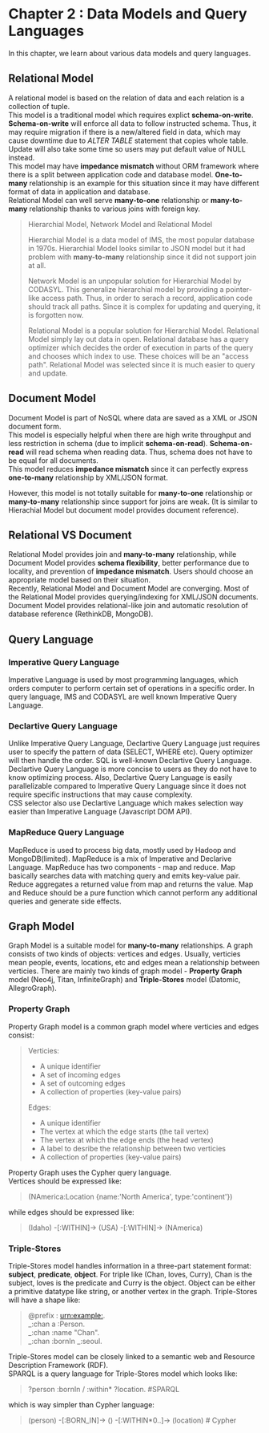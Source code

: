 # Chapter 2 : Data Models and Query Languages

In this chapter, we learn about various data models and query languages.

## Relational Model

A relational model is based on the relation of data and each relation is a collection of tuple.  
This model is a traditional model which requires explict **schema-on-write**. **Schema-on-write** will enforce all data to follow instructed schema. Thus, it may require migration if there is a new/altered field in data, which may cause downtime due to *ALTER TABLE* statement that copies whole table. Update will also take some time so users may put default value of NULL instead.   
This model may have **impedance mismatch** without ORM framework where there is a split between application code and database model. **One-to-many** relationship is an example for this situation since it may have different format of data in application and database.  
Relational Model can well serve **many-to-one** relationship or **many-to-many** relationship thanks to various joins with foreign key.  
> Hierarchial Model, Network Model and Relational Model
> 
> Hierarchial Model is a data model of IMS, the most popular database in 1970s. Hierarchial Model looks similar to JSON model but it had problem with **many-to-many** relationship since it did not support join at all.
> 
> Network Model is an unpopular solution for Hierarchial Model by CODASYL. This generalize hierarchial model by providing a pointer-like access path. Thus, in order to serach a record, application code should track all paths. Since it is complex for updating and querying, it is forgotten now.
> 
> Relational Model is a popular solution for Hierarchial Model. Relational Model simply lay out data in open. Relational database has a query optimizer which decides the order of execution in parts of the query and chooses which index to use. These choices will be an "access path". Relational Model was selected since it is much easier to query and update.  

## Document Model

Document Model is part of NoSQL where data are saved as a XML or JSON document form.  
This model is especially helpful when there are high write throughput and less restriction in schema (due to implicit **schema-on-read**). **Schema-on-read** will read schema when reading data. Thus, schema does not have to be equal for all documents.    
This model reduces **impedance mismatch** since it can perfectly express **one-to-many** relationship by XML/JSON format.  
<!-- Document Model also has better performance due to **storage locality**. When there is a frequent need to access an entire document, document model can simply access document compared to Relation Model        -->
However, this model is not totally suitable for **many-to-one** relationship or **many-to-many** relationship since support for joins are weak. (It is similar to Hierachial Model but document model provides document reference).  


## Relational VS Document
Relational Model provides join and **many-to-many** relationship, while Document Model provides **schema flexibility**, better performance due to locality, and prevention of **impedance mismatch**.
Users should choose an appropriate model based on their situation.  
Recently, Relational Model and Document Model are converging. Most of the Relational Model provides querying/indexing for XML/JSON documents. Document Model provides relational-like join and automatic resolution of database reference (RethinkDB, MongoDB).  

## Query Language

### Imperative Query Language 
Imperative Language is used by most programming languages, which orders computer to perform  certain set of operations in a specific order. In query language, IMS and CODASYL are well known Imperative Query Language.

### Declartive Query Language 
Unlike Imperative Query Language, Declartive Query Language just requires user to specify the pattern of data (SELECT, WHERE etc). Query optimizer will then handle the order. SQL is well-known Declartive Query Language. Declartive Query Language is more concise to users as they do not have to know optimizing process. Also, Declartive Query Language is easily parallelizable compared to Imperative Query Language since it does not require specific instructions that may cause complexity.  
CSS selector also use Declartive Language which makes selection way easier than Imperative Language (Javascript DOM API).  

### MapReduce Query Language 
MapReduce is used to process big data, mostly used by Hadoop and MongoDB(limited). MapReduce is a mix of Imperative and Declarive Language. MapReduce has two components - map and reduce. Map basically searches data with matching query and emits key-value pair. Reduce aggregates a returned value from map and returns the value. Map and Reduce should be a pure function which cannot perform any additional queries and generate side effects.

## Graph Model
Graph Model is a suitable model for **many-to-many** relationships. A graph consists of two kinds of objects: vertices and edges. Usually, verticies mean people, events, locations, etc and edges mean a relationship between verticies. There are mainly two kinds of graph model - **Property Graph** model (Neo4j, Titan, InfiniteGraph) and **Triple-Stores** model (Datomic, AllegroGraph).  

### Property Graph
Property Graph model is a common graph model where verticies and edges consist:  
> Verticies:  
> - A unique identifier
> - A set of incoming edges
> - A set of outcoming edges
> - A collection of properties (key-value pairs)
> 
> Edges:
> - A unique identifier
> - The vertex at which the edge starts (the tail vertex)
> - The vertex at which the edge ends (the head vertex)
> - A label to desribe the relationship between two verticies
> - A collection of properties (key-value pairs)

Property Graph uses the Cypher query language.  
Vertices should be expressed like:  
>  (NAmerica:Location {name:'North America', type:'continent'})  

while edges should be expressed like:

>  (Idaho) -[:WITHIN]-> (USA) -[:WITHIN]-> (NAmerica)

### Triple-Stores
Triple-Stores model handles information in a three-part statement format: **subject**, **predicate**, **object**. For triple like (Chan, loves, Curry), Chan is the subject, loves is the predicate and Curry is the object. Object can be either a primitive datatype like string, or another vertex in the graph. Triple-Stores will have a shape like:  

> @prefix : <urn:example:>.  
> _:chan a :Person.  
> _:chan :name "Chan".  
> _:chan :bornIn _:seoul.  

Triple-Stores model can be closely linked to a semantic web and Resource Description Framework (RDF).  
SPARQL is a query language for Triple-Stores model which looks like: 

> ?person :bornIn / :within* ?location. #SPARQL

which is way simpler than Cypher language:

> (person) -[:BORN_IN]-> () -[:WITHIN*0..]-> (location) # Cypher
